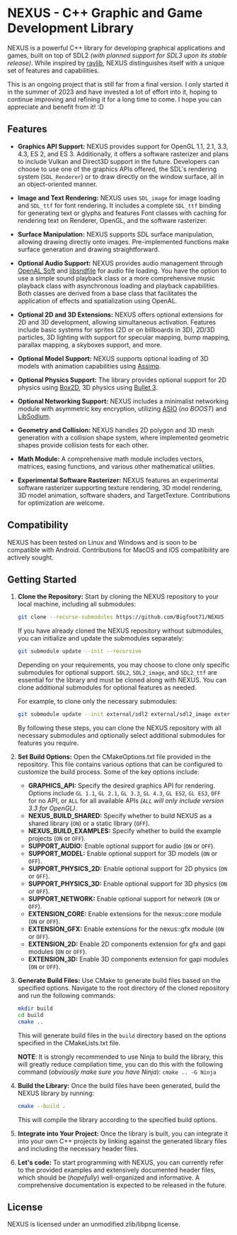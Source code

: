 
# NEXUS - C++ Graphic and Game Development Library

NEXUS is a powerful C++ library for developing graphical applications and games, built on top of SDL2 *(with planned support for SDL3 upon its stable release)*. While inspired by [raylib](https://www.raylib.com/), NEXUS distinguishes itself with a unique set of features and capabilities.

This is an ongoing project that is still far from a final version. I only started it in the summer of 2023 and have invested a lot of effort into it, hoping to continue improving and refining it for a long time to come. I hope you can appreciate and benefit from it! :D

## Features

- **Graphics API Support:** NEXUS provides support for OpenGL 1.1, 2.1, 3.3, 4.3, ES 2, and ES 3. Additionally, it offers a software rasterizer and plans to include Vulkan and Direct3D support in the future. Developers can choose to use one of the graphics APIs offered, the SDL's rendering system (`SDL_Renderer`) or to draw directly on the window surface, all in an object-oriented manner.

- **Image and Text Rendering:** NEXUS uses `SDL_image` for image loading and `SDL_ttf` for font rendering. It includes a complete `SDL_ttf` binding for generating text or glyphs and features Font classes with caching for rendering text on Renderer, OpenGL, and the software rasterizer.

- **Surface Manipulation:** NEXUS supports SDL surface manipulation, allowing drawing directly onto images. Pre-implemented functions make surface generation and drawing straightforward.

- **Optional Audio Support:** NEXUS provides audio management through [OpenAL Soft](https://github.com/kcat/openal-soft) and [libsndfile](https://github.com/libsndfile/libsndfile) for audio file loading. You have the option to use a simple sound playback class or a more comprehensive music playback class with asynchronous loading and playback capabilities. Both classes are derived from a base class that facilitates the application of effects and spatialization using OpenAL.

- **Optional 2D and 3D Extensions:** NEXUS offers optional extensions for 2D and 3D development, allowing simultaneous activation. Features include basic systems for sprites (2D or on billboards in 3D), 2D/3D particles, 3D lighting with support for specular mapping, bump mapping, parallax mapping, a skyboxes support, and more.

- **Optional Model Support:** NEXUS supports optional loading of 3D models with animation capabilities using [Assimp](https://github.com/assimp/assimp).

- **Optional Physics Support:** The library provides optional support for 2D physics using [Box2D](https://github.com/erincatto/box2d), 3D physics using [Bullet 3](https://github.com/bulletphysics/bullet3).

- **Optional Networking Support:** NEXUS includes a minimalist networking module with asymmetric key encryption, utilizing [ASIO](https://github.com/chriskohlhoff/asio) (*no BOOST*) and [LibSodium](https://github.com/jedisct1/libsodium).

- **Geometry and Collision:** NEXUS handles 2D polygon and 3D mesh generation with a collision shape system, where implemented geometric shapes provide collision tests for each other.

- **Math Module:** A comprehensive math module includes vectors, matrices, easing functions, and various other mathematical utilities.

- **Experimental Software Rasterizer:** NEXUS features an experimental software rasterizer supporting texture rendering, 3D model rendering, 3D model animation, software shaders, and TargetTexture. Contributions for optimization are welcome.

## Compatibility

NEXUS has been tested on Linux and Windows and is soon to be compatible with Android. Contributions for MacOS and iOS compatibility are actively sought.

## Getting Started

1. **Clone the Repository:** Start by cloning the NEXUS repository to your local machine, including all submodules:

   ```bash
   git clone --recurse-submodules https://github.com/Bigfoot71/NEXUS
   ```

   If you have already cloned the NEXUS repository without submodules, you can initialize and update the submodules separately:

   ```bash
   git submodule update --init --recursive
   ```

   Depending on your requirements, you may choose to clone only specific submodules for optional support. `SDL2`, `SDL2_image`, and `SDL2_ttf` are essential for the library and must be cloned along with NEXUS. You can clone additional submodules for optional features as needed.

   For example, to clone only the necessary submodules:

   ```bash
   git submodule update --init external/sdl2 external/sdl2_image external/sdl2_ttf
   ```

   By following these steps, you can clone the NEXUS repository with all necessary submodules and optionally select additional submodules for features you require.

2. **Set Build Options:** Open the CMakeOptions.txt file provided in the repository. This file contains various options that can be configured to customize the build process. Some of the key options include:

   - **GRAPHICS_API:** Specify the desired graphics API for rendering. Options include `GL 1.1`, `GL 2.1`, `GL 3.3`, `GL 4.3`, `GL ES2`, `GL ES3`, `OFF` for no API, or `ALL` for all available APIs *(`ALL` will only include version 3.3 for OpenGL)*.
   - **NEXUS_BUILD_SHARED:** Specify whether to build NEXUS as a shared library (`ON`) or a static library (`OFF`).
   - **NEXUS_BUILD_EXAMPLES:** Specify whether to build the example projects (`ON` or `OFF`).
   - **SUPPORT_AUDIO:** Enable optional support for audio (`ON` or `OFF`).
   - **SUPPORT_MODEL:** Enable optional support for 3D models (`ON` or `OFF`).
   - **SUPPORT_PHYSICS_2D:** Enable optional support for 2D physics (`ON` or `OFF`).
   - **SUPPORT_PHYSICS_3D:** Enable optional support for 3D physics (`ON` or `OFF`).
   - **SUPPORT_NETWORK:** Enable optional support for network (`ON` or `OFF`).
   - **EXTENSION_CORE:** Enable extensions for the nexus::core module (`ON` or `OFF`).
   - **EXTENSION_GFX:** Enable extensions for the nexus::gfx module (`ON` or `OFF`).
   - **EXTENSION_2D:** Enable 2D components extension for gfx and gapi modules (`ON` or `OFF`).
   - **EXTENSION_3D:** Enable 3D components extension for gapi modules (`ON` or `OFF`).

3. **Generate Build Files:** Use CMake to generate build files based on the specified options. Navigate to the root directory of the cloned repository and run the following commands:

   ```bash
   mkdir build
   cd build
   cmake ..
   ```

   This will generate build files in the `build` directory based on the options specified in the CMakeLists.txt file.

   **NOTE**: It is strongly recommended to use Ninja to build the library, this will greatly reduce compilation time, you can do this with the following command (*obviously make sure you have Ninja*): `cmake .. -G Ninja`

4. **Build the Library:** Once the build files have been generated, build the NEXUS library by running:

   ```bash
   cmake --build .
   ```

   This will compile the library according to the specified build options.

5. **Integrate into Your Project:** Once the library is built, you can integrate it into your own C++ projects by linking against the generated library files and including the necessary header files.

6. **Let's code:** To start programming with NEXUS, you can currently refer to the provided examples and extensively documented header files, which should be (*hopefully*) well-organized and informative. A comprehensive documentation is expected to be released in the future.

## License

NEXUS is licensed under an unmodified zlib/libpng license.
